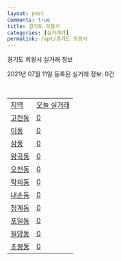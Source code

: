 ```yaml
---
layout: post
comments: true
title: 경기도 의왕시
categories: [실거래가]
permalink: /apt/경기도 의왕시
---
```


경기도 의왕시 실거래 정보

2021년 07월 11일 등록된 실거래 정보: 0건

<script type="text/javascript">
  google.charts.load('current', {'packages':['corechart']});
  google.charts.setOnLoadCallback(drawChart);

  function drawChart() {
    var data = google.visualization.arrayToDataTable([['거래일', '매매', '전월세', '전매'], ['20-07', 167, 197, 4], ['20-08', 148, 258, 3], ['20-09', 106, 565, 2], ['20-10', 146, 350, 0], ['20-11', 258, 261, 0], ['20-12', 400, 243, 2], ['21-01', 261, 266, 2], ['21-02', 189, 236, 2], ['21-03', 179, 282, 2], ['21-04', 163, 260, 1], ['21-05', 159, 209, 5], ['21-06', 102, 292, 0], ['21-07', 2, 24, 0]]);

    var options = {
      title: '최근 1년간 유형별 거래량 추이',
      legend: { position: 'bottom' }
    };

    var chart = new google.visualization.LineChart(document.getElementById('columnchart_material'));
    chart.draw(data, (options));
  }
</script>

<div id="columnchart_material" style="width: 95%; margin-left: -35px"></div>
<br>
<table class="sortable">
  <tr>
    <td><a href="#">지역</a></td>
    <td><a href="#">오늘 실거래</a></td>
  </tr>

  
  <tr class="item">
    <td><a href="경기도 의왕시 고천동">고천동</a></td>
    <td><a href="경기도 의왕시 고천동">0</a></td>
  </tr>
    

  <tr class="item">
    <td><a href="경기도 의왕시 이동">이동</a></td>
    <td><a href="경기도 의왕시 이동">0</a></td>
  </tr>
    

  <tr class="item">
    <td><a href="경기도 의왕시 삼동">삼동</a></td>
    <td><a href="경기도 의왕시 삼동">0</a></td>
  </tr>
    

  <tr class="item">
    <td><a href="경기도 의왕시 왕곡동">왕곡동</a></td>
    <td><a href="경기도 의왕시 왕곡동">0</a></td>
  </tr>
    

  <tr class="item">
    <td><a href="경기도 의왕시 오전동">오전동</a></td>
    <td><a href="경기도 의왕시 오전동">0</a></td>
  </tr>
    

  <tr class="item">
    <td><a href="경기도 의왕시 학의동">학의동</a></td>
    <td><a href="경기도 의왕시 학의동">0</a></td>
  </tr>
    

  <tr class="item">
    <td><a href="경기도 의왕시 내손동">내손동</a></td>
    <td><a href="경기도 의왕시 내손동">0</a></td>
  </tr>
    

  <tr class="item">
    <td><a href="경기도 의왕시 청계동">청계동</a></td>
    <td><a href="경기도 의왕시 청계동">0</a></td>
  </tr>
    

  <tr class="item">
    <td><a href="경기도 의왕시 포일동">포일동</a></td>
    <td><a href="경기도 의왕시 포일동">0</a></td>
  </tr>
    

  <tr class="item">
    <td><a href="경기도 의왕시 월암동">월암동</a></td>
    <td><a href="경기도 의왕시 월암동">0</a></td>
  </tr>
    

  <tr class="item">
    <td><a href="경기도 의왕시 초평동">초평동</a></td>
    <td><a href="경기도 의왕시 초평동">0</a></td>
  </tr>
    


</table>


    